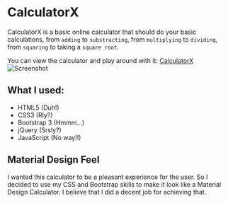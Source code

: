 # CalculatorX
CalculatorX is a basic online calculator that should do your basic calculations, from `adding` to `substracting`, from `multiplying` to `dividing`, from `squaring` to taking a `square root`.

You can view the calculator and play around with it:
[CalculatorX](https://narulakeshav.github.io/calculator)
![Screenshot](http://goo.gl/6bc8XH)

## What I used: 
* HTML5 (Duh!)
* CSS3 (Rly?)
* Bootstrap 3 (Hmmm...)
* jQuery (Srsly?)
* JavaScript (No way!!)

## Material Design Feel
I wanted this calculator to be a pleasant experience for the user. So I decided to use my CSS and Bootstrap skills to make it look like a Material Design Calculator. I believe that I did a decent job for achieving that.
